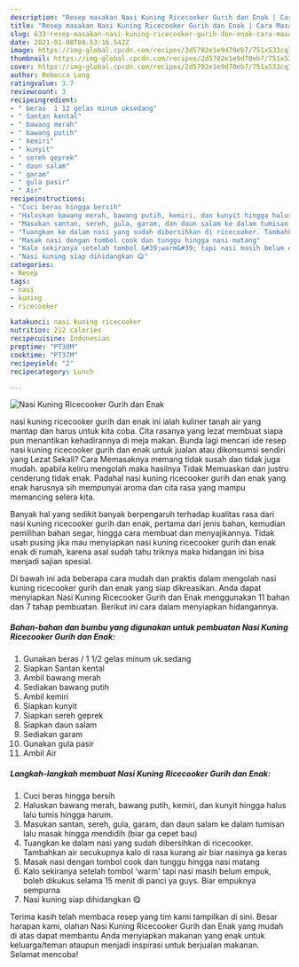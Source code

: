 ```yaml
---
description: "Resep masakan Nasi Kuning Ricecooker Gurih dan Enak | Cara Masak Nasi Kuning Ricecooker Gurih dan Enak Yang Lezat Sekali"
title: "Resep masakan Nasi Kuning Ricecooker Gurih dan Enak | Cara Masak Nasi Kuning Ricecooker Gurih dan Enak Yang Lezat Sekali"
slug: 633-resep-masakan-nasi-kuning-ricecooker-gurih-dan-enak-cara-masak-nasi-kuning-ricecooker-gurih-dan-enak-yang-lezat-sekali
date: 2021-01-08T08:53:16.542Z
image: https://img-global.cpcdn.com/recipes/2d5702e1e9d70eb7/751x532cq70/nasi-kuning-ricecooker-gurih-dan-enak-foto-resep-utama.jpg
thumbnail: https://img-global.cpcdn.com/recipes/2d5702e1e9d70eb7/751x532cq70/nasi-kuning-ricecooker-gurih-dan-enak-foto-resep-utama.jpg
cover: https://img-global.cpcdn.com/recipes/2d5702e1e9d70eb7/751x532cq70/nasi-kuning-ricecooker-gurih-dan-enak-foto-resep-utama.jpg
author: Rebecca Long
ratingvalue: 3.7
reviewcount: 3
recipeingredient:
- " beras  1 12 gelas minum uksedang"
- " Santan kental"
- " bawang merah"
- " bawang putih"
- " kemiri"
- " kunyit"
- " sereh geprek"
- " daun salam"
- " garam"
- " gula pasir"
- " Air"
recipeinstructions:
- "Cuci beras hingga bersih"
- "Haluskan bawang merah, bawang putih, kemiri, dan kunyit hingga halus lalu tumis hingga harum."
- "Masukan santan, sereh, gula, garam, dan daun salam ke dalam tumisan lalu masak hingga mendidih (biar ga cepet bau)"
- "Tuangkan ke dalam nasi yang sudah dibersihkan di ricecooker. Tambahkan air secukupnya kalo di rasa kurang air biar nasinya ga keras"
- "Masak nasi dengan tombol cook dan tunggu hingga nasi matang"
- "Kalo sekiranya setelah tombol &#39;warm&#39; tapi nasi masih belum empuk, boleh dikukus selama 15 menit di panci ya guys. Biar empuknya sempurna"
- "Nasi kuning siap dihidangkan 😋"
categories:
- Resep
tags:
- nasi
- kuning
- ricecooker

katakunci: nasi kuning ricecooker 
nutrition: 212 calories
recipecuisine: Indonesian
preptime: "PT30M"
cooktime: "PT37M"
recipeyield: "2"
recipecategory: Lunch

---
```



![Nasi Kuning Ricecooker Gurih dan Enak](https://img-global.cpcdn.com/recipes/2d5702e1e9d70eb7/751x532cq70/nasi-kuning-ricecooker-gurih-dan-enak-foto-resep-utama.jpg)


nasi kuning ricecooker gurih dan enak ini ialah kuliner tanah air yang mantap dan harus untuk kita coba. Cita rasanya yang lezat membuat siapa pun menantikan kehadirannya di meja makan.
Bunda lagi mencari ide resep nasi kuning ricecooker gurih dan enak untuk jualan atau dikonsumsi sendiri yang Lezat Sekali? Cara Memasaknya memang tidak susah dan tidak juga mudah. apabila keliru mengolah maka hasilnya Tidak Memuaskan dan justru cenderung tidak enak. Padahal nasi kuning ricecooker gurih dan enak yang enak harusnya sih mempunyai aroma dan cita rasa yang mampu memancing selera kita.

Banyak hal yang sedikit banyak berpengaruh terhadap kualitas rasa dari nasi kuning ricecooker gurih dan enak, pertama dari jenis bahan, kemudian pemilihan bahan segar, hingga cara membuat dan menyajikannya. Tidak usah pusing jika mau menyiapkan nasi kuning ricecooker gurih dan enak enak di rumah, karena asal sudah tahu triknya maka hidangan ini bisa menjadi sajian spesial.




Di bawah ini ada beberapa cara mudah dan praktis dalam mengolah nasi kuning ricecooker gurih dan enak yang siap dikreasikan. Anda dapat menyiapkan Nasi Kuning Ricecooker Gurih dan Enak menggunakan 11 bahan dan 7 tahap pembuatan. Berikut ini cara dalam menyiapkan hidangannya.

<!--inarticleads1-->

##### Bahan-bahan dan bumbu yang digunakan untuk pembuatan Nasi Kuning Ricecooker Gurih dan Enak:

1. Gunakan  beras / 1 1/2 gelas minum uk.sedang
1. Siapkan  Santan kental
1. Ambil  bawang merah
1. Sediakan  bawang putih
1. Ambil  kemiri
1. Siapkan  kunyit
1. Siapkan  sereh geprek
1. Siapkan  daun salam
1. Sediakan  garam
1. Gunakan  gula pasir
1. Ambil  Air




<!--inarticleads2-->

##### Langkah-langkah membuat Nasi Kuning Ricecooker Gurih dan Enak:

1. Cuci beras hingga bersih
1. Haluskan bawang merah, bawang putih, kemiri, dan kunyit hingga halus lalu tumis hingga harum.
1. Masukan santan, sereh, gula, garam, dan daun salam ke dalam tumisan lalu masak hingga mendidih (biar ga cepet bau)
1. Tuangkan ke dalam nasi yang sudah dibersihkan di ricecooker. Tambahkan air secukupnya kalo di rasa kurang air biar nasinya ga keras
1. Masak nasi dengan tombol cook dan tunggu hingga nasi matang
1. Kalo sekiranya setelah tombol &#39;warm&#39; tapi nasi masih belum empuk, boleh dikukus selama 15 menit di panci ya guys. Biar empuknya sempurna
1. Nasi kuning siap dihidangkan 😋




Terima kasih telah membaca resep yang tim kami tampilkan di sini. Besar harapan kami, olahan Nasi Kuning Ricecooker Gurih dan Enak yang mudah di atas dapat membantu Anda menyiapkan makanan yang enak untuk keluarga/teman ataupun menjadi inspirasi untuk berjualan makanan. Selamat mencoba!
